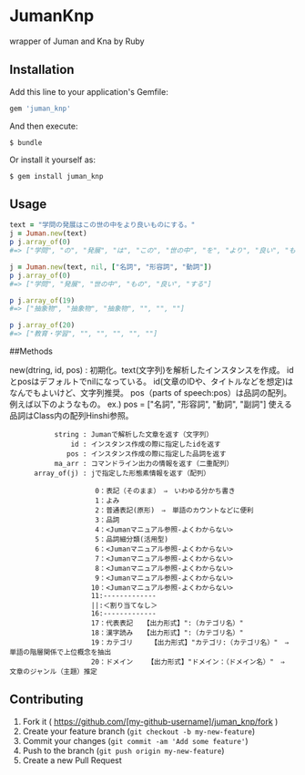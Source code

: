 # JumanKnp

wrapper of Juman and Kna by Ruby

## Installation

Add this line to your application's Gemfile:

```ruby
gem 'juman_knp'
```

And then execute:

    $ bundle

Or install it yourself as:

    $ gem install juman_knp

## Usage

```ruby
text = "学問の発展はこの世の中をより良いものにする。"
j = Juman.new(text)
p j.array_of(0) 
#=> ["学問", "の", "発展", "は", "この", "世の中", "を", "より", "良い", "もの", "に", "する", "。"]

j = Juman.new(text, nil, ["名詞", "形容詞", "動詞"])
p j.array_of(0) 
#=> ["学問", "発展", "世の中", "もの", "良い", "する"]

p j.array_of(19)
#=> ["抽象物", "抽象物", "抽象物", "", "", ""]

p j.array_of(20)
#=> ["教育・学習", "", "", "", "", ""]
```

##Methods

new(dtring, id, pos) : 初期化。text(文字列)を解析したインスタンスを作成。
                        idとposはデフォルトでnilになっている。
                        id(文章のIDや、タイトルなどを想定)はなんでもよいけど、文字列推奨。
                        pos（parts of speech:pos）は品詞の配列。例えば以下のようなもの。
                        ex.) pos = ["名詞", "形容詞", "動詞", "副詞"]
                        使える品詞はClass内の配列Hinshi参照。

               string : Jumanで解析した文章を返す（文字列）
                   id : インスタンス作成の際に指定したidを返す
                  pos : インスタンス作成の際に指定した品詞を返す
               ma_arr : コマンドライン出力の情報を返す（二重配列）
          array_of(j) : jで指定した形態素情報を返す（配列）

                         0：表記（そのまま）　⇒　いわゆる分かち書き
                         1：よみ
                         2：普通表記(原形)　⇒　単語のカウントなどに便利
                         3：品詞
                         4：<Jumanマニュアル参照-よくわからない>
                         5：品詞細分類(活用型)
                         6：<Jumanマニュアル参照-よくわからない>
                         7：<Jumanマニュアル参照-よくわからない>
                         8：<Jumanマニュアル参照-よくわからない>
                         9：<Jumanマニュアル参照-よくわからない>
                        10：<Jumanマニュアル参照-よくわからない>
                        11:-------------
                        ||:＜割り当てなし＞
                        16:-------------
                        17：代表表記　　【出力形式】":（カテゴリ名）"
                        18：漢字読み　　【出力形式】":（カテゴリ名）"
                        19：カテゴリ　　 【出力形式】"カテゴリ:（カテゴリ名）"　⇒　単語の階層関係で上位概念を抽出
                        20：ドメイン　 　【出力形式】"ドメイン：（ドメイン名）"　⇒　文章のジャンル（主題）推定


## Contributing

1. Fork it ( https://github.com/[my-github-username]/juman_knp/fork )
2. Create your feature branch (`git checkout -b my-new-feature`)
3. Commit your changes (`git commit -am 'Add some feature'`)
4. Push to the branch (`git push origin my-new-feature`)
5. Create a new Pull Request
